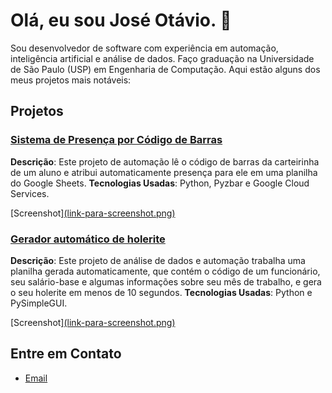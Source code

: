 # Olá, eu sou José Otávio. 👋

Sou desenvolvedor de software com experiência em automação, inteligência artificial e análise de dados.
Faço graduação na Universidade de São Paulo (USP) em Engenharia de Computação.
Aqui estão alguns dos meus projetos mais notáveis:

## Projetos

### [Sistema de Presença por Código de Barras](https://github.com/seu-usuario/projeto-1)
**Descrição**: Este projeto de automação lê o código de barras da carteirinha de um aluno e atribui automaticamente presença para ele em uma planilha do Google Sheets.
**Tecnologias Usadas**: Python, Pyzbar e Google Cloud Services.

[Screenshot][(link-para-screenshot.png)](https://github.com/JoseOtavioJunqueira/JoseOtavioJunqueira/blob/main/imgs/Screenshot_1.png)

### [Gerador automático de holerite](https://github.com/seu-usuario/projeto-2)
**Descrição**: Este projeto de análise de dados e automação trabalha uma planilha gerada automaticamente, que contém o código de um funcionário, seu salário-base e algumas informações sobre seu mês de trabalho, e gera o seu holerite em menos de 10 segundos.
**Tecnologias Usadas**: Python e PySimpleGUI.

[Screenshot][(link-para-screenshot.png)](https://github.com/JoseOtavioJunqueira/JoseOtavioJunqueira/blob/main/imgs/Screenshot_2.png)



## Entre em Contato
- [Email](joseotaviojunqueira@usp.br)




